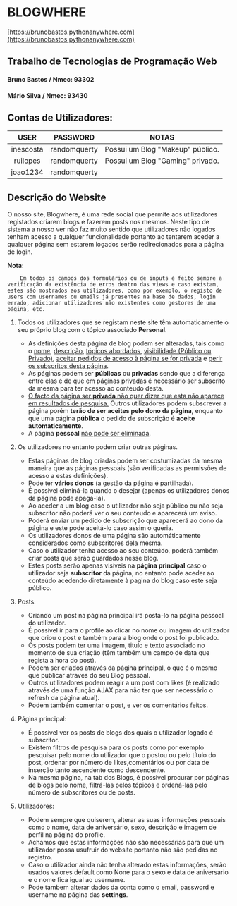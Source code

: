 # BLOGWHERE
[https://brunobastos.pythonanywhere.com](https://brunobastos.pythonanywhere.com)

## Trabalho de Tecnologias de Programação Web

#### Bruno Bastos / Nmec: 93302
#### Mário Silva / Nmec: 93430


## Contas de Utilizadores:
|   USER    |   PASSWORD   |              NOTAS               |
| :-------: | :----------: | :------------------------------: |
| inescosta | randomquerty | Possui um Blog "Makeup" público. |
| ruilopes  | randomquerty | Possui um Blog "Gaming" privado. |
| joao1234  | randomquerty |                                  |


## Descrição do Website
O nosso site, Blogwhere, é uma rede social que permite aos utilizadores registados criarem blogs e fazerem posts nos mesmos.
Neste tipo de sistema a nosso ver não faz muito sentido que utilizadores não logados tenham acesso a qualquer funcionalidade portanto ao tentarem aceder a qualquer página sem estarem logados serão redirecionados para a página de login.

**Nota:**
```
    Em todos os campos dos formulários ou de inputs é feito sempre a verificação da existência de erros dentro das views e caso existam, estes são mostrados aos utilizadores, como por exemplo, o registo de users com usernames ou emails já presentes na base de dados, login errado, adicionar utilizadores não existentes como gestores de uma página, etc.
```


1. Todos os utilizadores que se registam neste site têm automaticamente o seu próprio blog com o tópico associado **Personal**.
    - As definições desta página de blog podem ser alteradas, tais como o <u>nome</u>, <u>descrição</u>, <u>tópicos abordados</u>, <u>visibilidade (Público ou Privado)</u>, <u>aceitar pedidos de acesso à página se for privada</u> e <u>gerir os subscritos desta página</u>.
    - As páginas podem ser **públicas** ou **privadas** sendo que a diferença entre elas é de que em páginas privadas é necessário ser subscrito da mesma para ter acesso ao conteudo desta.
    - <u>O facto da página ser **privada** não quer dizer que esta não aparece em resultados de pesquisa.</u> Outros utilizadores podem subscrever a página porém **terão de ser aceites pelo dono da página**, enquanto que uma página **pública** o pedido de subscrição é **aceite automaticamente**.
    - A página **pessoal** <u>não pode ser eliminada</u>.


2. Os utilizadores no entanto podem criar outras páginas.
    - Estas páginas de blog criadas podem ser costumizadas da mesma maneira que as páginas pessoais (são verificadas as permissões de acesso a estas definições).
    - Pode ter **vários donos** (a gestão da página é partilhada).
    - É possivel eliminá-la quando o desejar (apenas os utilizadores donos da página pode apagá-la).
    - Ao aceder a um blog caso o utilizador não seja público ou não seja subscritor não poderá ver o seu conteudo e aparecerá um aviso.
    - Poderá enviar um pedido de subscrição que aparecerá ao dono da página e este pode aceitá-lo caso assim o queria.
    - Os utilizadores donos de uma página são automáticamente considerados como subscritores dela mesma.
    - Caso o utilizador tenha acesso ao seu conteúdo, poderá também criar posts que serão guardados nesse blog.
    - Estes posts serão apenas visíveis na **página principal** caso o utilizador seja **subscritor** da página, no entanto pode aceder ao conteúdo acedendo diretamente à pagina do blog caso este seja público.


3. Posts:
    - Criando um post na página principal irá postá-lo na página pessoal do utilizador.
    - É possível ir para o profile ao clicar no nome ou imagem do utilizador que criou o post e também para a blog onde o post foi publicado.
    - Os posts podem ter uma imagem, titulo e texto associado no momento de sua criação (têm também um campo de data que regista a hora do post).
    - Podem ser criados através da página principal, o que é o mesmo que publicar através do seu Blog pessoal.
    - Outros utilizadores podem reagir a um post com likes (é realizado através de uma função AJAX para não ter que ser necessário o refresh da página atual).
    - Podem também comentar o post, e ver os comentários feitos.


4. Página principal:
    - É possível ver os posts de blogs dos quais o utilizador logado é subscritor.
    - Existem filtros de pesquisa para os posts como por exemplo pesquisar pelo nome do utilizador que o postou ou pelo título do post, ordenar por número de likes,comentários ou por data de inserção tanto ascendente como descendente.
    - Na mesma página, na tab dos Blogs, é possivel procurar por páginas de blogs pelo nome, filtrá-las pelos tópicos e ordená-las pelo número de subscritores ou de posts.


5. Utilizadores:
    - Podem sempre que quiserem, alterar as suas informações pessoais como o nome, data de aniversário, sexo, descrição e imagem de perfil na página do profile.
    - Achamos que estas informações não são necessárias para que um utilizador possa usufruir do website portanto não são pedidas no registro.
    - Caso o utilizador ainda não tenha alterado estas informações, serão usados valores default como None para o sexo e data de aniversario e o nome fica igual ao username.
    - Pode tambem alterar dados da conta como o email, password e username na página das **settings**.    
